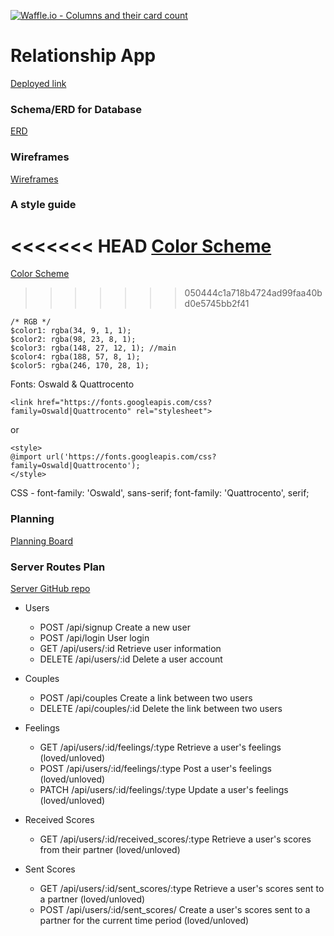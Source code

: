 [![Waffle.io - Columns and their card count](https://badge.waffle.io/teddim/relationship_app.png?columns=all)](https://waffle.io/teddim/relationship_app?utm_source=badge)
# Relationship App

[Deployed link](http://relationship-app.surge.sh/)

### Schema/ERD for Database
[ERD](https://drive.google.com/file/d/1QXSHpquH37266fL5_dRPYeiIJ2ecnwaq/view?usp=sharing)

### Wireframes
[Wireframes](https://xd.adobe.com/view/7d7d3742-d589-4880-bf49-c2c8658f40d9/)

### A style guide
<<<<<<< HEAD
[Color Scheme](http://coolors.co/220901-621708-941b0c-bc3908-f6aa1c)
=======
[Color Scheme](https://www.coolors.co/220901-621708-941b0c-bc3908-f6aa1c)
>>>>>>> 050444c1a718b4724ad99faa40bd0e5745bb2f41

```
/* RGB */
$color1: rgba(34, 9, 1, 1);
$color2: rgba(98, 23, 8, 1);
$color3: rgba(148, 27, 12, 1); //main
$color4: rgba(188, 57, 8, 1);
$color5: rgba(246, 170, 28, 1);
```

Fonts: Oswald & Quattrocento
```
<link href="https://fonts.googleapis.com/css?family=Oswald|Quattrocento" rel="stylesheet">
```
or
```
<style>
@import url('https://fonts.googleapis.com/css?family=Oswald|Quattrocento');
</style>
```

CSS -
font-family: 'Oswald', sans-serif;
font-family: 'Quattrocento', serif;


### Planning

[Planning Board](https://waffle.io/teddim/relationship_app)



### Server Routes Plan
[Server GitHub repo](https://github.com/teddim/relationship_app_api)

- Users
  - POST /api/signup Create a new user
  - POST /api/login User login
  - GET /api/users/:id Retrieve user information
  - DELETE /api/users/:id Delete a user account

- Couples
  - POST /api/couples Create a link between two users
  - DELETE /api/couples/:id Delete the link between two users

- Feelings
  - GET /api/users/:id/feelings/:type Retrieve a user's feelings (loved/unloved)
  - POST /api/users/:id/feelings/:type Post a user's feelings (loved/unloved)
  - PATCH /api/users/:id/feelings/:type Update a user's feelings (loved/unloved)

- Received Scores
  - GET /api/users/:id/received_scores/:type Retrieve a user's scores from their partner (loved/unloved)

- Sent Scores
  - GET /api/users/:id/sent_scores/:type Retrieve a user's scores sent to a partner (loved/unloved)
  - POST /api/users/:id/sent_scores/ Create a user's scores sent to a partner for the current time period (loved/unloved)

